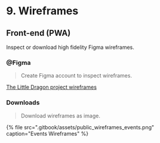 # 9. Wireframes

## Front-end \(PWA\)

Inspect or download high fidelity Figma wireframes.

### @Figma

> Create Figma account to inspect wireframes.

[The Little Dragon project wireframes](https://www.figma.com/file/yven9vN4MOyAvjtKZ0vrkN/LittleDragon-DEV?node-id=544%3A37920)

### Downloads

> Download wireframes as image.

{% file src=".gitbook/assets/public\_wireframes\_events.png" caption="Events Wireframes" %}

